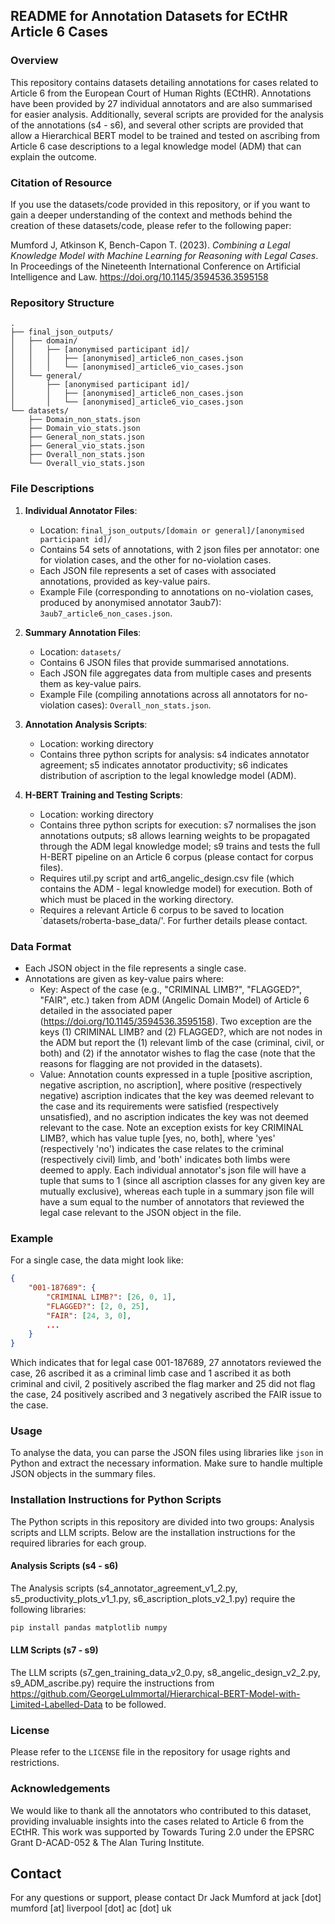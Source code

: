 
## README for Annotation Datasets for ECtHR Article 6 Cases

### Overview

This repository contains datasets detailing annotations for cases related to Article 6 from the European Court of Human Rights (ECtHR). Annotations have been provided by 27 individual annotators and are also summarised for easier analysis. Additionally, several scripts are provided for the analysis of the annotations (s4 - s6), and several other scripts are provided that allow a Hierarchical BERT model to be trained and tested on ascribing from Article 6 case descriptions to a legal knowledge model (ADM) that can explain the outcome.

### Citation of Resource

If you use the datasets/code provided in this repository, or if you want to gain a deeper understanding of the context and methods behind the creation of these datasets/code, please refer to the following paper:

Mumford J, Atkinson K, Bench-Capon T. (2023). *Combining a Legal Knowledge Model with Machine Learning for Reasoning with Legal Cases*. In Proceedings of the Nineteenth International Conference on Artificial Intelligence and Law. https://doi.org/10.1145/3594536.3595158


### Repository Structure

```
.
├── final_json_outputs/
│   ├── domain/
│   │   ├── [anonymised participant id]/
│   │   │   ├── [anonymised]_article6_non_cases.json
│   │   │   └── [anonymised]_article6_vio_cases.json
│   └── general/
│       ├── [anonymised participant id]/
│       │   ├── [anonymised]_article6_non_cases.json
│       │   └── [anonymised]_article6_vio_cases.json
└── datasets/
    ├── Domain_non_stats.json
    ├── Domain_vio_stats.json
    ├── General_non_stats.json
    ├── General_vio_stats.json
    ├── Overall_non_stats.json
    └── Overall_vio_stats.json
```

### File Descriptions

1. **Individual Annotator Files**:
    - Location: `final_json_outputs/[domain or general]/[anonymised participant id]/`
    - Contains 54 sets of annotations, with 2 json files per annotator: one for violation cases, and the other for no-violation cases.
    - Each JSON file represents a set of cases with associated annotations, provided as key-value pairs.
    - Example File (corresponding to annotations on no-violation cases, produced by anonymised annotator 3aub7): `3aub7_article6_non_cases.json`.

2. **Summary Annotation Files**:
    - Location: `datasets/`
    - Contains 6 JSON files that provide summarised annotations.
    - Each JSON file aggregates data from multiple cases and presents them as key-value pairs.
    - Example File (compiling annotations across all annotators for no-violation cases): `Overall_non_stats.json`.

3. **Annotation Analysis Scripts**:
    - Location: working directory
    - Contains three python scripts for analysis: s4 indicates annotator agreement; s5 indicates annotator productivity; s6 indicates distribution of ascription to the legal knowledge model (ADM).

4. **H-BERT Training and Testing Scripts**:
    - Location: working directory
    - Contains three python scripts for execution: s7 normalises the json annotations outputs; s8 allows learning weights to be propagated through the ADM legal knowledge model; s9 trains and tests the full H-BERT pipeline on an Article 6 corpus (please contact for corpus files).
    - Requires util.py script and art6_angelic_design.csv file (which contains the ADM - legal knowledge model) for execution. Both of which must be placed in the working directory.
    - Requires a relevant Article 6 corpus to be saved to location `datasets/roberta-base_data/'. For further details please contact.

### Data Format

- Each JSON object in the file represents a single case.
- Annotations are given as key-value pairs where:
    - Key: Aspect of the case (e.g., "CRIMINAL LIMB?", "FLAGGED?", "FAIR", etc.) taken from ADM (Angelic Domain Model) of Article 6 detailed in the associated paper (https://doi.org/10.1145/3594536.3595158). Two exception are the keys (1) CRIMINAL LIMB? and (2) FLAGGED?, which are not nodes in the ADM but report the (1) relevant limb of the case (criminal, civil, or both) and (2) if the annotator wishes to flag the case (note that the reasons for flagging are not provided in the datasets).
    - Value: Annotation counts expressed in a tuple [positive ascription, negative ascription, no ascription], where positive (respectively negative) ascription indicates that the key was deemed relevant to the case and its requirements were satisfied (respectively unsatisfied), and no ascription indicates the key was not deemed relevant to the case. Note an exception exists for key CRIMINAL LIMB?, which has value tuple [yes, no, both], where 'yes' (respectively 'no') indicates the case relates to the criminal (respectively civil) limb, and 'both' indicates both limbs were deemed to apply. Each individual annotator's json file will have a tuple that sums to 1 (since all ascription classes for any given key are mutually exclusive), whereas each tuple in a summary json file will have a sum equal to the number of annotators that reviewed the legal case relevant to the JSON object in the file.
  
### Example

For a single case, the data might look like:

```json
{
    "001-187689": {
        "CRIMINAL LIMB?": [26, 0, 1],
        "FLAGGED?": [2, 0, 25],
        "FAIR": [24, 3, 0],
        ...
    }
}
```

Which indicates that for legal case 001-187689, 27 annotators reviewed the case, 26 ascribed it as a criminal limb case and 1 ascribed it as both criminal and civil, 2 positively ascribed the flag marker and 25 did not flag the case, 24 positively ascribed and 3 negatively ascribed the FAIR issue to the case.

### Usage

To analyse the data, you can parse the JSON files using libraries like `json` in Python and extract the necessary information. Make sure to handle multiple JSON objects in the summary files.

### Installation Instructions for Python Scripts

The Python scripts in this repository are divided into two groups: Analysis scripts and LLM scripts. Below are the installation instructions for the required libraries for each group.

#### Analysis Scripts (s4 - s6)

The Analysis scripts (s4_annotator_agreement_v1_2.py, s5_productivity_plots_v1_1.py, s6_ascription_plots_v2_1.py) require the following libraries:

```sh
pip install pandas matplotlib numpy
```

#### LLM Scripts (s7 - s9)

The LLM scripts (s7_gen_training_data_v2_0.py, s8_angelic_design_v2_2.py, s9_ADM_ascribe.py) require the instructions from https://github.com/GeorgeLuImmortal/Hierarchical-BERT-Model-with-Limited-Labelled-Data to be followed.

### License

Please refer to the `LICENSE` file in the repository for usage rights and restrictions.

### Acknowledgements

We would like to thank all the annotators who contributed to this dataset, providing invaluable insights into the cases related to Article 6 from the ECtHR. This work was supported by Towards Turing 2.0 under the EPSRC Grant D-ACAD-052 & The Alan Turing Institute.

## Contact

For any questions or support, please contact Dr Jack Mumford at jack [dot] mumford [at] liverpool [dot] ac [dot] uk
